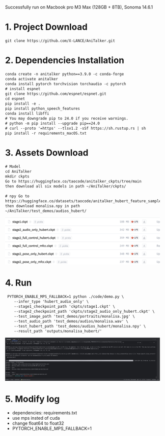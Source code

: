 Successfully run on Macbook pro M3 Max (128GB + 8TB), Sonoma 14.6.1

# 1. Project Download

```
git clone https://github.com/X-LANCE/AniTalker.git  
```

# 2. Dependencies Installation

```
conda create -n anitalker python==3.9.0 -c conda-forge 
conda activate anitalker 
conda install pytorch torchvision torchaudio -c pytorch 
# install espnet 
git clone https://github.com/espnet/espnet.git 
cd espnet 
pip install -e . 
pip install python_speech_features 
conda install libffi
# You may downgrade pip to 24.0 if you receive warnings.
# python -m pip install --upgrade pip==24.0
# curl --proto '=https' --tlsv1.2 -sSf https://sh.rustup.rs | sh
pip install -r requirements_macOS.txt 
```

# 3. Assets Download

```
# Model  
cd AniTalker 
mkdir ckpts 
Go to https://huggingface.co/taocode/anitalker_ckpts/tree/main  
then download all six models in path ~/AniTalker/ckpts/ 

# npy Go to https://huggingface.co/datasets/taocode/anitalker_hubert_feature_samples/blob/main/monalisa.npy  
then download monalisa.npy in path ~/AniTalker/test_demos/audios_hubert/ 
```
![](../assets/models_huggingface.png)

# 4. Run

```
 PYTORCH_ENABLE_MPS_FALLBACK=1 python ./code/demo.py \   
    --infer_type 'hubert_audio_only' \    
    --stage1_checkpoint_path 'ckpts/stage1.ckpt' \    
    --stage2_checkpoint_path 'ckpts/stage2_audio_only_hubert.ckpt' \    
    --test_image_path 'test_demos/portraits/monalisa.jpg' \    
    --test_audio_path 'test_demos/audios/monalisa.wav' \    
    --test_hubert_path 'test_demos/audios_hubert/monalisa.npy' \    
    --result_path 'outputs/monalisa_hubert/' 
```
![](../assets/results_run_on_macOS.png)

# 5. Modify log

- dependencies: requirements.txt
- use mps insted of cuda
- change float64 to float32
- PYTORCH_ENABLE_MPS_FALLBACK=1
